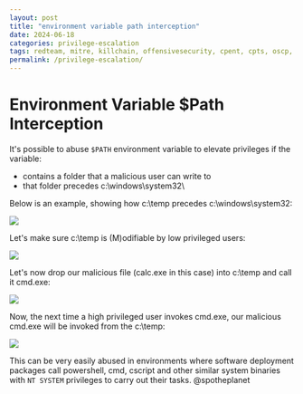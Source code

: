 ```yaml
---
layout: post
title: "environment variable path interception"
date: 2024-06-18
categories: privilege-escalation
tags: redteam, mitre, killchain, offensivesecurity, cpent, cpts, oscp, exploit
permalink: /privilege-escalation/
---
```


# Environment Variable $Path Interception

It's possible to abuse `$PATH` environment variable to elevate privileges if the variable:

* contains a folder that a malicious user can write to
* that folder precedes c:\windows\system32\\

Below is an example, showing how c:\temp precedes c:\windows\system32:

![](<../../.gitbook/assets/image (485).png>)

Let's make sure c:\temp is (M)odifiable by low privileged users:

![](<../../.gitbook/assets/image (488).png>)

Let's now drop our malicious file (calc.exe in this case) into c:\temp and call it cmd.exe:

![](<../../.gitbook/assets/image (486).png>)

Now, the next time a high privileged user invokes cmd.exe, our malicious cmd.exe will be invoked from the c:\temp:

![](<../../.gitbook/assets/image (487).png>)

This can be very easily abused in environments where software deployment packages call powershell, cmd, cscript and other similar system binaries with `NT SYSTEM` privileges to carry out their tasks.
@spotheplanet
